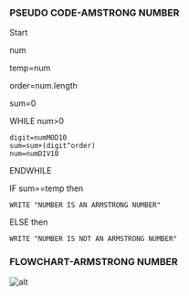 ### PSEUDO CODE-AMSTRONG NUMBER

 Start

 num 

 temp=num
 
 order=num.length

 sum=0

WHILE num>0
     
    digit=numMOD10
    sum=sum+(digit^order)
    num=numDIV10
    
ENDWHILE

IF sum==temp then

    WRITE "NUMBER IS AN ARMSTRONG NUMBER"

ELSE then

    WRITE "NUMBER IS NOT AN ARMSTRONG NUMBER"
    
 ### FLOWCHART-ARMSTRONG NUMBER 
    
 ![alt](https://lh6.googleusercontent.com/Y2bLIhGd9CKU4FDCIGccnJSyuUhWBNHCXvh6v_5jlii01udgqzNVcBDPHgeSgMQJViXd450SGUhPZV-Z1U6b5CBbxdw5qfwtm9oPbv9jGjyFefnnHhc=w1280)
